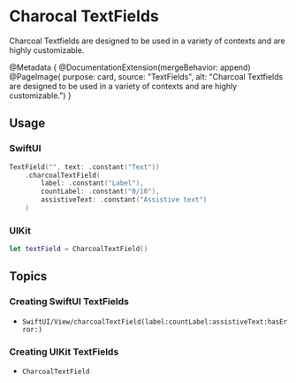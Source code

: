 # Charocal TextFields

Charcoal Textfields are designed to be used in a variety of contexts and are highly customizable.

@Metadata {
    @DocumentationExtension(mergeBehavior: append)
    @PageImage(
        purpose: card, 
        source: "TextFields", 
        alt: "Charcoal Textfields are designed to be used in a variety of contexts and are highly customizable.")
}

## Usage

### SwiftUI

```swift
TextField("", text: .constant("Text"))
    .charcoalTextField(
        label: .constant("Label"),
        countLabel: .constant("0/10"),
        assistiveText: .constant("Assistive text")
    )
 ```

### UIKit

```swift
let textField = CharcoalTextField()
```

## Topics

### Creating SwiftUI TextFields

- ``SwiftUI/View/charcoalTextField(label:countLabel:assistiveText:hasError:)``

### Creating UIKit TextFields

- ``CharcoalTextField``
